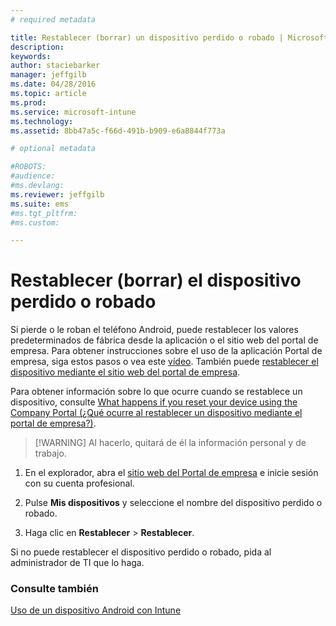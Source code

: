 ```yaml
---
# required metadata

title: Restablecer (borrar) un dispositivo perdido o robado | Microsoft Intune
description:
keywords:
author: staciebarker
manager: jeffgilb
ms.date: 04/28/2016
ms.topic: article
ms.prod:
ms.service: microsoft-intune
ms.technology:
ms.assetid: 8bb47a5c-f66d-491b-b909-e6a8844f773a

# optional metadata

#ROBOTS:
#audience:
#ms.devlang:
ms.reviewer: jeffgilb
ms.suite: ems
#ms.tgt_pltfrm:
#ms.custom:

---
```



# Restablecer (borrar) el dispositivo perdido o robado

Si pierde o le roban el teléfono Android, puede restablecer los valores predeterminados de fábrica desde la aplicación o el sitio web del portal de empresa. Para obtener instrucciones sobre el uso de la aplicación Portal de empresa, siga estos pasos o vea este [vídeo](http://aka.ms/ly1x17). También puede [restablecer el dispositivo mediante el sitio web del portal de empresa](reset-your-device-cpwebsite.md).

Para obtener información sobre lo que ocurre cuando se restablece un dispositivo, consulte [What happens if you reset your device using the Company Portal (¿Qué ocurre al restablecer un dispositivo mediante el portal de empresa?)](what-happens-if-you-reset-your-device-using-the-company-portal-android.md).

> [!WARNING] Al hacerlo, quitará de él la información personal y de trabajo.

1.  En el explorador, abra el [sitio web del Portal de empresa](http://portal.manage.microsoft.com) e inicie sesión con su cuenta profesional.

2.  Pulse **Mis dispositivos** y seleccione el nombre del dispositivo perdido o robado.

3.  Haga clic en **Restablecer** &gt; **Restablecer**.

Si no puede restablecer el dispositivo perdido o robado, pida al administrador de TI que lo haga.

### Consulte también
[Uso de un dispositivo Android con Intune](using-your-android-device-with-intune.md)



<!--HONumber=May16_HO3-->


